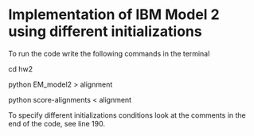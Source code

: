 # Implementation of IBM Model 2 using different initializations

To run the code write the following commands in the terminal

cd hw2

python EM_model2 > alignment 

python score-alignments < alignment

To specify different initializations conditions look at the comments in the end of the code, see line 190.
